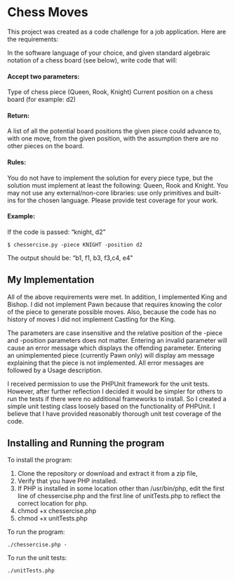 # Chess Moves

This project was created as a code challenge for a job application. Here are the requirements:

  In the software language of your choice, and given standard algebraic notation of a chess board (see below), write code that will:
#### Accept two parameters:
 Type of chess piece (Queen, Rook, Knight)
 Current position on a chess board (for example: d2)
#### Return:
 A list of all the potential board positions the given piece could advance to, with one move, from the given position, with the assumption there are no other pieces on the board.
#### Rules:
 You do not have to implement the solution for every piece type, but the solution must implement at least the following: Queen, Rook and Knight.
 You may not use any external/non-core libraries: use only primitives and built-ins for the chosen language.
 Please provide test coverage for your work.
#### Example:
If the code is passed:  “knight, d2”
```
$ chessercise.py -piece KNIGHT -position d2
```
The output should be:  “b1, f1, b3, f3,c4, e4"

## My Implementation
All of the above requirements were met. In addition, I implemented King and Bishop. I did not implement Pawn because that requires knowing the color of the piece to generate possible moves. Also, because the code has no history of moves I did not implement Castling for the King.

The parameters are case insensitive and the relative position of the -piece and -position parameters does not matter. Entering an invalid parameter will cause an error message which displays the offending parameter. Entering an unimplemented piece (currently Pawn only) will display am message explaining that the piece is not implemented.
All error messages are followed by a Usage description.

I received permission to use the PHPUnit framework for the unit tests. However, after further reflection I decided it would be simpler for others to run the tests if there were no additional frameworks to install. So I created a simple unit testing class loosely based on the functionality of PHPUnit. I believe that I have provided reasonably thorough unit test coverage of the code.

## Installing and Running the program
To install the program:
1. Clone the repository or download and extract it from a zip file,
2. Verify that you have PHP installed.
3. If PHP is installed in some location other than /usr/bin/php, edit the first line of chessercise.php and the first line of unitTests.php to reflect the correct location for php.
4. chmod +x chessercise.php
5. chmod +x unitTests.php

To run the program:
```
./chessercise.php -
```
To run the unit tests:
```
./unitTests.php
```


